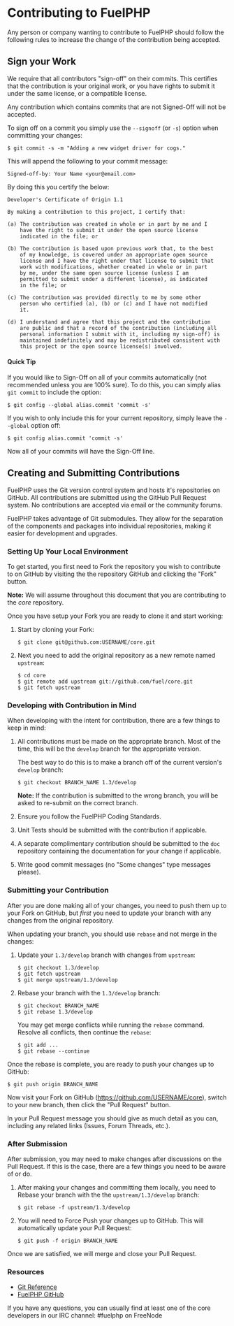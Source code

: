 Contributing to FuelPHP
=======================

Any person or company wanting to contribute to FuelPHP should follow the
following rules to increase the change of the contribution being accepted.

Sign your Work
--------------

We require that all contributors "sign-off" on their commits.  This
certifies that the contribution is your original work, or you have rights to
submit it under the same license, or a compatible license.

Any contribution which contains commits that are not Signed-Off will not be
accepted.

To sign off on a commit you simply use the `--signoff` (or `-s`) option when
committing your changes:

    $ git commit -s -m "Adding a new widget driver for cogs."

This will append the following to your commit message:

    Signed-off-by: Your Name <your@email.com>

By doing this you certify the below:

    Developer's Certificate of Origin 1.1

    By making a contribution to this project, I certify that:

    (a) The contribution was created in whole or in part by me and I
        have the right to submit it under the open source license
        indicated in the file; or

    (b) The contribution is based upon previous work that, to the best
        of my knowledge, is covered under an appropriate open source
        license and I have the right under that license to submit that
        work with modifications, whether created in whole or in part
        by me, under the same open source license (unless I am
        permitted to submit under a different license), as indicated
        in the file; or

    (c) The contribution was provided directly to me by some other
        person who certified (a), (b) or (c) and I have not modified
        it.

    (d) I understand and agree that this project and the contribution
        are public and that a record of the contribution (including all
        personal information I submit with it, including my sign-off) is
        maintained indefinitely and may be redistributed consistent with
        this project or the open source license(s) involved.

#### Quick Tip

If you would like to Sign-Off on all of your commits automatically (not
recommended unless you are 100% sure).  To do this, you can simply alias
`git commit` to include the option:

    $ git config --global alias.commit 'commit -s'

If you wish to only include this for your current repository, simply leave
the `--global` option off:

    $ git config alias.commit 'commit -s'

Now all of your commits will have the Sign-Off line.

Creating and Submitting Contributions
-------------------------------------

FuelPHP uses the Git version control system and hosts it's repositories on
GitHub.  All contributions are submitted using the GitHub Pull Request
system.  No contributions are accepted via email or the community forums.

FuelPHP takes advantage of Git submodules.  They allow for the separation of
the components and packages into individual repositories, making it easier
for development and upgrades.

### Setting Up Your Local Environment

To get started, you first need to Fork the repository you wish to contribute
to on GitHub by visiting the the repository GitHub and clicking the "Fork"
button.

**Note:** We will assume throughout this document that you are contributing
to the _core_ repository.

Once you have setup your Fork you are ready to clone it and start working:

1.  Start by cloning your Fork:

        $ git clone git@github.com:USERNAME/core.git

2.  Next you need to add the original repository as a new remote named
`upstream`:

        $ cd core
        $ git remote add upstream git://github.com/fuel/core.git
        $ git fetch upstream

### Developing with Contribution in Mind

When developing with the intent for contribution, there are a few things to
keep in mind:

1.  All contributions must be made on the appropriate branch.  Most of the
    time, this will be the `develop` branch for the appropriate version.

    The best way to do this is to make a branch off of the current version's
    `develop` branch:

        $ git checkout BRANCH_NAME 1.3/develop

    **Note:** If the contribution is submitted to the wrong branch, you will
    be asked to re-submit on the correct branch.

2.  Ensure you follow the FuelPHP Coding Standards.
3.  Unit Tests should be submitted with the contribution if applicable.
4.  A separate complimentary contribution should be submitted to the `doc`
    repository containing the documentation for your change if applicable.
5.  Write good commit messages (no "Some changes" type messages please).

### Submitting your Contribution

After you are done making all of your changes, you need to push them up to
your Fork on GitHub, but *first* you need to update your branch with any
changes from the original repository.

When updating your branch, you should use `rebase` and not merge in the
changes:

1.  Update your `1.3/develop` branch with changes from `upstream`:

        $ git checkout 1.3/develop
        $ git fetch upstream
        $ git merge upstream/1.3/develop

2.  Rebase your branch with the `1.3/develop` branch:

        $ git checkout BRANCH_NAME
        $ git rebase 1.3/develop

    You may get merge conflicts while running the `rebase` command.  Resolve
    all conflicts, then continue the `rebase`:

        $ git add ...
        $ git rebase --continue

Once the rebase is complete, you are ready to push your changes up to GitHub:

    $ git push origin BRANCH_NAME

Now visit your Fork on GitHub (https://github.com/USERNAME/core), switch to
your new branch, then click the "Pull Request" button.

In your Pull Request message you should give as much detail as you can,
including any related links (Issues, Forum Threads, etc.).

### After Submission

After submission, you may need to make changes after discussions on the Pull
Request.  If this is the case, there are a few things you need to be aware
of or do.

1.  After making your changes and committing them locally, you need to
    Rebase your branch with
    the the `upstream/1.3/develop` branch:

        $ git rebase -f upstream/1.3/develop

2.  You will need to Force Push your changes up to GitHub.  This will
    automatically update your Pull Request:

        $ git push -f origin BRANCH_NAME

Once we are satisfied, we will merge and close your Pull Request.

### Resources

* [Git Reference](http://gitref.org/)
* [FuelPHP GitHub](https://github.com/fuel)

If you have any questions, you can usually find at least one of the core
developers in our IRC channel: #fuelphp on FreeNode
